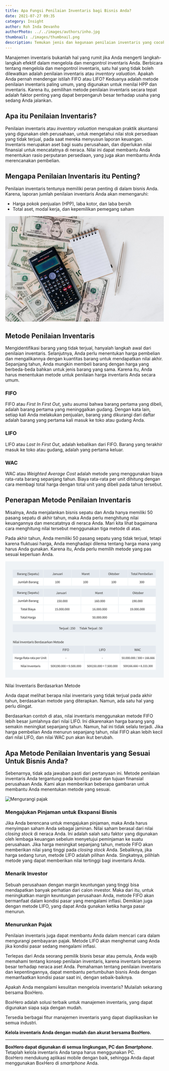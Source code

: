 ```yaml
---
title: Apa Fungsi Penilaian Inventaris bagi Bisnis Anda?
date: 2021-07-27 09:35
category: Insight
author: Roh Inda Devanho
authorPhoto: ../../images/authors/inho.jpg
thumbnail: ./images/thumbnail.png
description: Temukan jenis dan kegunaan penilaian inventaris yang cocok untuk bisnis Anda.
---
```


Manajemen inventaris bukanlah hal yang rumit jika Anda mengerti langkah-langkah efektif dalam mengelola dan mengontrol inventaris Anda. Berbicara tentang mengelola dan mengontrol inventaris, satu hal yang tidak boleh dilewatkan adalah penilaian inventaris atau *inventory valuation*. Apakah Anda pernah mendengar istilah FIFO atau LIFO? Keduanya adalah metode penilaian inventaris paling umum, yang digunakan untuk menilai HPP dan inventaris. Karena itu, pemilihan metode penilaian inventaris secara tepat adalah faktor penting yang dapat berpengaruh besar terhadap usaha yang sedang Anda jalankan.

## Apa itu Penilaian Inventaris?

Penilaian inventaris atau *inventory valuation* merupakan praktik akuntansi yang digunakan oleh perusahaan, untuk mengetahui nilai stok persediaan yang tidak terjual, pada saat mereka menyusun laporan keuangan. Inventaris merupakan aset bagi suatu perusahaan, dan diperlukan nilai finansial untuk mencatatnya di neraca. Nilai ini dapat membantu Anda menentukan <internal-link to="/blog/posts/bagaimana-cara-menghitung-and-meningkatkan-rasio-perputaran-persediaan">rasio perputaran persediaan</internal-link>, yang juga akan membantu Anda merencanakan pembelian.

## Mengapa Penilaian Inventaris itu Penting?

Penilaian inventaris tentunya memiliki peran penting di dalam bisnis Anda. Karena, laporan jumlah penilaian inventaris Anda akan memengaruhi:

- Harga pokok penjualan (HPP), laba kotor, dan laba bersih
- Total aset, modal kerja, dan kepemilikan pemegang saham

![Fungsi penilaian inventaris](./images/1.png)

## Metode Penilaian Inventaris

Mengidentifikasi barang yang tidak terjual, hanyalah langkah awal dari penilaian inventaris. Selanjutnya, Anda perlu menentukan harga pembelian dan mengalikannya dengan kuantitas barang untuk mendapatkan nilai akhir. Sepanjang tahun, Anda mungkin membeli barang dengan harga yang berbeda-beda bahkan untuk jenis barang yang sama. Karena itu, Anda harus menentukan metode untuk penilaian harga inventaris Anda secara umum.

### FIFO

FIFO atau *First In First Out*, yaitu asumsi bahwa barang pertama yang dibeli, adalah barang pertama yang meninggalkan gudang. Dengan kata lain, setiap kali Anda melakukan penjualan, barang yang dikurangi dari daftar adalah barang yang pertama kali masuk ke toko atau gudang Anda.

### LIFO

LIFO atau *Last In First Out*, adalah kebalikan dari FIFO. Barang yang terakhir masuk ke toko atau gudang, adalah yang pertama keluar.

### WAC

WAC atau *Weighted Average Cost* adalah metode yang menggunakan biaya rata-rata barang sepanjang tahun. Biaya rata-rata per unit dihitung dengan cara membagi total harga dengan total unit yang dibeli pada tahun tersebut.

## Penerapan Metode Penilaian Inventaris

Misalnya, Anda menjalankan bisnis sepatu dan Anda hanya memiliki 50 pasang sepatu di akhir tahun, maka Anda perlu menghitung nilai keuangannya dan mencatatnya di neraca Anda. Mari kita lihat bagaimana cara menghitung nilai tersebut menggunakan tiga metode di atas.

Pada akhir tahun, Anda memiliki 50 pasang sepatu yang tidak terjual, tetapi karena fluktuasi harga, Anda menghadapi dilema tentang harga mana yang harus Anda gunakan. Karena itu, Anda perlu memilih metode yang pas sesuai keperluan Anda.

![Penghitungan metode penilaian inventaris](./images/2.png)

<invisible>
Nilai Inventaris Berdasarkan Metode
</invisible>

Anda dapat melihat berapa nilai inventaris yang tidak terjual pada akhir tahun, berdasarkan metode yang diterapkan. Namun, ada satu hal yang perlu diingat.

Berdasarkan contoh di atas, nilai inventaris menggunakan metode FIFO lebih besar jumlahnya dari nilai LIFO. Ini dikarenakan harga barang yang semakin meningkat sepanjang tahun. Namun, hal ini tidak selalu terjadi. Jika harga pembelian Anda menurun sepanjang tahun, nilai FIFO akan lebih kecil dari nilai LIFO, dan nilai WAC pun akan ikut berubah.

## Apa Metode Penilaian Inventaris yang Sesuai Untuk Bisnis Anda?

Sebenarnya, tidak ada jawaban pasti dari pertanyaan ini. Metode penilaian inventaris Anda tergantung pada kondisi pasar dan tujuan finansial perusahaan Anda. Kami akan memberikan beberapa gambaran untuk membantu Anda menentukan metode yang sesuai.

![Mengurangi pajak](./images/3.png)

### **Mengajukan Pinjaman untuk Ekspansi Bisnis**

Jika Anda berencana untuk mengajukan pinjaman, maka Anda harus menyimpan saham Anda sebagai jaminan. Nilai saham berasal dari nilai *closing stock* di neraca Anda. Ini adalah salah satu faktor yang digunakan oleh lembaga keuangan sebelum menyetujui peminjaman ke suatu perusahaan. Jika harga meningkat sepanjang tahun, metode FIFO akan memberikan nilai yang tinggi pada *closing stock* Anda. Sebaliknya, jika harga sedang turun, metode LIFO adalah pilihan Anda. Singkatnya, pilihlah metode yang dapat memberikan nilai tertinggi bagi inventaris Anda.

### **Menarik Investor**

Sebuah perusahaan dengan margin keuntungan yang tinggi bisa mendapatkan banyak perhatian dari calon investor. Maka dari itu, untuk meningkatkan margin keuntungan perusahaan Anda, metode FIFO akan bermanfaat dalam kondisi pasar yang mengalami inflasi. Demikian juga dengan metode LIFO, yang dapat Anda gunakan ketika harga pasar menurun.

### Menurunkan P**ajak**

Penilaian inventaris juga dapat membantu Anda dalam mencari cara dalam mengurangi pembayaran pajak. Metode LIFO akan menghemat uang Anda jika kondisi pasar sedang mengalami inflasi.

Terlepas dari Anda seorang pemilik bisnis besar atau pemula, Anda wajib memahami tentang konsep penilaian inventaris, karena inventaris berperan besar terhadap neraca aset Anda. Pemahaman tentang penilaian inventaris dan kepentingannya, dapat membantu pertumbuhan bisnis Anda dengan memanfaatkan kondisi pasar saat ini, dengan sebaik-baiknya.

Apakah Anda mengalami kesulitan mengelola inventaris? Mulailah sekarang bersama BoxHero.

BoxHero adalah solusi terbaik untuk manajemen inventaris, yang dapat digunakan siapa saja dengan mudah.

Tersedia berbagai fitur manajemen inventaris yang dapat diaplikasikan ke semua industri.

**Kelola inventaris Anda dengan mudah dan akurat bersama BoxHero.**

---

<tip-box>

**BoxHero dapat digunakan di semua lingkungan, PC dan *Smartphone*.**<br/>
Tetaplah kelola inventaris Anda tanpa harus menggunakan PC.<br/>
BoxHero mendukung aplikasi mobile dengan baik, sehingga Anda dapat menggunakan BoxHero di *smartphone* Anda.

</tip-box>
